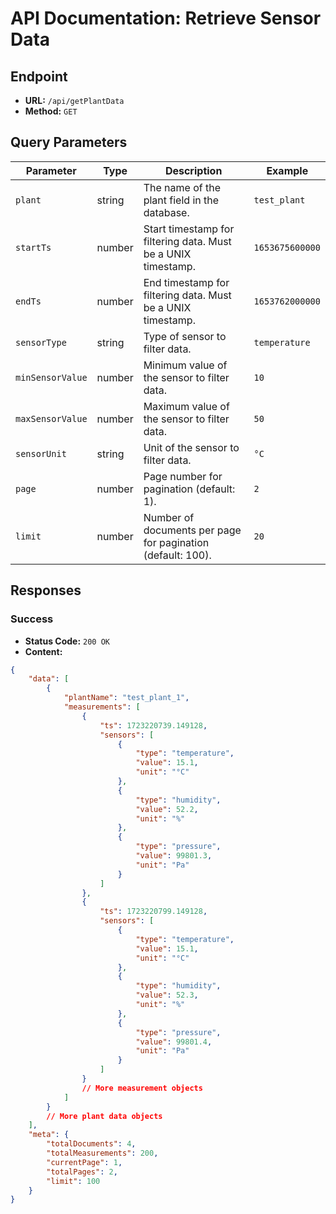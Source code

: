 # API Documentation: Retrieve Sensor Data

## Endpoint

- **URL:** `/api/getPlantData`
- **Method:** `GET`

## Query Parameters

| Parameter          | Type    | Description                                                      | Example           |
|--------------------|---------|------------------------------------------------------------------|-------------------|
| `plant`            | string  | The name of the plant field in the database. | `test_plant`      |
| `startTs`          | number  | Start timestamp for filtering data. Must be a UNIX timestamp.   | `1653675600000`   |
| `endTs`            | number  | End timestamp for filtering data. Must be a UNIX timestamp.     | `1653762000000`   |
| `sensorType`       | string  | Type of sensor to filter data.                                    | `temperature`     |
| `minSensorValue`   | number  | Minimum value of the sensor to filter data.                     | `10`              |
| `maxSensorValue`   | number  | Maximum value of the sensor to filter data.                     | `50`              |
| `sensorUnit`       | string  | Unit of the sensor to filter data.                               | `°C`              |
| `page`             | number  | Page number for pagination (default: 1).                         | `2`               |
| `limit`            | number  | Number of documents per page for pagination (default: 100).      | `20`              |

## Responses

### Success

- **Status Code:** `200 OK`
- **Content:**

```json
{
    "data": [
        {
            "plantName": "test_plant_1",
            "measurements": [
                {
                    "ts": 1723220739.149128,
                    "sensors": [
                        {
                            "type": "temperature",
                            "value": 15.1,
                            "unit": "°C"
                        },
                        {
                            "type": "humidity",
                            "value": 52.2,
                            "unit": "%"
                        },
                        {
                            "type": "pressure",
                            "value": 99801.3,
                            "unit": "Pa"
                        }
                    ]
                },
                {
                    "ts": 1723220799.149128,
                    "sensors": [
                        {
                            "type": "temperature",
                            "value": 15.1,
                            "unit": "°C"
                        },
                        {
                            "type": "humidity",
                            "value": 52.3,
                            "unit": "%"
                        },
                        {
                            "type": "pressure",
                            "value": 99801.4,
                            "unit": "Pa"
                        }
                    ]
                }
                // More measurement objects
            ]
        }
        // More plant data objects
    ],
    "meta": {
        "totalDocuments": 4,
        "totalMeasurements": 200,
        "currentPage": 1,
        "totalPages": 2,
        "limit": 100
    }
}

